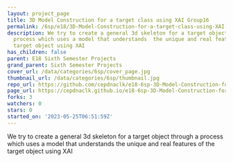```yaml
---
layout: project_page
title: 3D Model Construction for a target class using XAI Group16
permalink: /6sp/e18/3D-Model-Construction-for-a-target-class-using-XAI-Group16/
description: We try to create a general 3d skeleton for a target object through a
  process which uses a model that understands  the unique and real features of the
  target object using XAI
has_children: false
parent: E18 Sixth Semester Projects
grand_parent: Sixth Semester Projects
cover_url: /data/categories/6sp/cover_page.jpg
thumbnail_url: /data/categories/6sp/thumbnail.jpg
repo_url: https://github.com/cepdnaclk/e18-6sp-3D-Model-Construction-for-a-target-class-using-XAI-Group16
page_url: https://cepdnaclk.github.io/e18-6sp-3D-Model-Construction-for-a-target-class-using-XAI-Group16
forks: 3
watchers: 0
stars: 0
started_on: '2023-05-25T06:51:59Z'
---
```


We try to create a general 3d skeleton for a target object through a process which uses a model that understands  the unique and real features of the target object using XAI